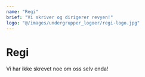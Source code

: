 ```yaml
---
name: "Regi"
brief: "Vi skriver og dirigerer revyen!"
logo: "@/images/undergrupper_logoer/regi-logo.jpg"
---
```


# Regi

Vi har ikke skrevet noe om oss selv enda!
